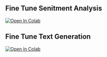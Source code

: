 ## Fine Tune Senitment Analysis

[![Open In Colab](https://colab.research.google.com/assets/colab-badge.svg)](https://colab.research.google.com/drive/1CY-uu9XgtmhktIDYLezhFSBc1u85BlgV?usp=sharing)






## Fine Tune Text Generation


[![Open In Colab](https://colab.research.google.com/assets/colab-badge.svg)](https://colab.research.google.com/drive/1pLEmfuIVWdUz85Y6qXPpzRyPAczkyjTT?usp=sharing)
